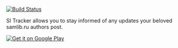 [![Build Status](https://travis-ci.org/SidhNor/SITracker.svg?branch=develop)](https://travis-ci.org/SidhNor/SITracker)

SI Tracker allows you to stay informed of any updates your beloved samlib.ru authors post. 

[![Get it on Google Play](https://developer.android.com/images/brand/en_generic_rgb_wo_60.png)](http://play.google.com/store/apps/details?id=com.andrada.sitracker)

